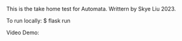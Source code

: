 This is the take home test for Automata. Writtern by Skye Liu 2023.

To run locally: $ flask run

Video Demo:
